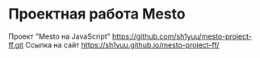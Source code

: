 # Проектная работа Mesto
Проект "Mesto на JavaScript"
https://github.com/sh1yuu/mesto-project-ff.git
Ссылка на сайт 
https://sh1yuu.github.io/mesto-project-ff/
